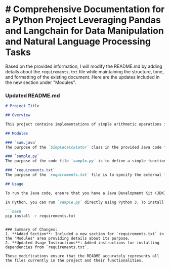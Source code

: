 # # Comprehensive Documentation for a Python Project Leveraging Pandas and Langchain for Data Manipulation and Natural Language Processing Tasks

 Based on the provided information, I will modify the README.md by adding details about the `requirements.txt` file while maintaining the structure, tone, and formatting of the existing document. Here are the updates included in the new section under "Modules".

### Updated README.md

```markdown
# Project Title

## Overview

This project contains implementations of simple arithmetic operations in different programming languages.

## Modules

### `sam.java`
The purpose of the `SimpleCalculator` class in the provided Java code file is to perform basic arithmetic operations—addition, subtraction, multiplication, and division—on two integer inputs. The class contains four static methods (`add`, `subtract`, `multiply`, and `divide`) that implement these operations, with the `divide` method including a check to avoid division by zero. In the `main` method, the code demonstrates the use of these methods by performing calculations with two predefined integers, `x` and `y`, and printing the results to the console.

### `sample.py`
The purpose of the code file `sample.py` is to define a simple function called `add` that takes two parameters, `a` and `b`, and returns their sum. The file then initializes two variables, `a` and `b`, with values 5 and 10, respectively, and it prints the result of calling the `add` function with these two variables as arguments, which outputs the sum (15) to the console.

### `requirements.txt`
The purpose of the `requirements.txt` file is to specify the external libraries (dependencies) that a Python project requires in order to run properly. In this case, it lists two libraries: `pandas`, which is a popular library for data manipulation and analysis, and `langchain`, which is likely related to handling language models or natural language processing tasks. This file allows users to easily install the necessary libraries using a package manager like pip, ensuring that the project has all the required components.

## Usage

To run the Java code, ensure that you have a Java Development Kit (JDK) installed, and execute `sam.java` with your preferred IDE or command line.

In Python, you can run `sample.py` directly using Python 3. To install the dependencies listed in `requirements.txt`, use the following command:

```bash
pip install -r requirements.txt
```

```

### Summary of Changes:
1. **Added Section**: Included a new section for `requirements.txt` in the "Modules" area providing details about its purpose.
2. **Updated Usage Instructions**: Added instructions for installing dependencies from `requirements.txt`.

These modifications ensure that the README accurately represents all the files currently in the project and their functionalities.

